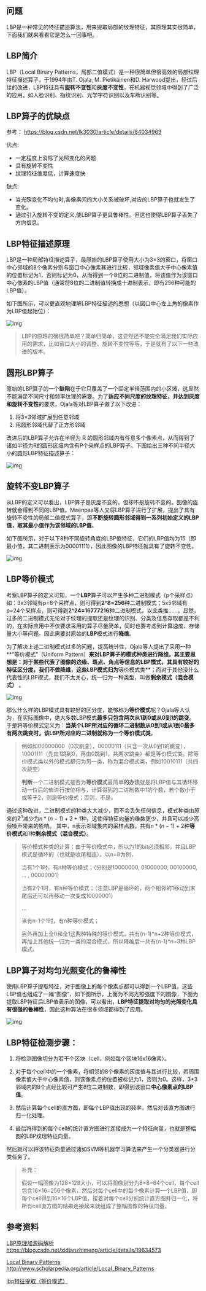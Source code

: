 ## 问题

LBP是一种常见的特征描述算法，用来提取局部的纹理特征，其原理其实很简单，下面我们就来看看它是怎么一回事吧。

## LBP简介

LBP（Local Binary Patterns，局部二值模式）是一种很简单但很高效的局部纹理特征描述算子，于1994年由T. Ojala, M. Pietikäinen和D. Harwood提出，经过后续的改进，LBP特征具有**旋转不变性**和**灰度不变性**，在机器视觉领域中得到了广泛的应用，如人脸识别、指纹识别、光学字符识别以及车牌识别等。

## LBP算子的优缺点

参考： https://blog.csdn.net/lk3030/article/details/84034963 

优点:

- 一定程度上消除了光照变化的问题
- 具有旋转不变性
- 纹理特征维度低，计算速度快

缺点:

- 当光照变化不均匀时,各像素间的大小关系被破坏,对应的LBP算子也就发生了变化。
- 通过引入旋转不变的定义,使LBP算子更具鲁棒性。但这也使得LBP算子丢失了方向信息。

## LBP特征描述原理

LBP是一种局部特征描述算子，最原始的LBP算子使用大小为3×3的窗口，将窗口中心邻域的8个像素分别与窗口中心像素其进行比较，邻域像素值大于中心像素值的位置标记为1，否则标记为0，从而得到一个8位的二进制值，将该值作为该窗口中心像素的LBP值（通常将8位的二进制值转换成十进制表示，即有256种可能的LBP值）。

如下图所示，可以更直观地理解LBP特征描述的思想（以窗口中心左上角的像素作为LBP值起始位）：

![img](https://raw.githubusercontent.com/xn1997/picgo/master/HAfcpDgYmkdnsK1.png)

> LBP的原理的确很简单吧？简单归简单，这显然还不能完全满足我们实际应用的需求，比如窗口大小的调整、旋转不变性等等，于是就有了以下一些改进的版本。

## 圆形LBP算子

原始的LBP算子的一个**缺陷**在于它只覆盖了一个固定半径范围内的小区域，这显然不能满足不同尺寸和频率纹理的需要。为了**适应不同尺度的纹理特征，并达到灰度和旋转不变性**的要求，Ojala等对LBP算子做了以下改进：

1. 将3×3邻域扩展到任意邻域
2. 用圆形邻域代替了正方形邻域

改进后的LBP算子允许在半径为 R 的圆形邻域内有任意多个像素点，从而得到了诸如半径为R的圆形区域内含有P个采样点的LBP算子。下图给出三种不同半径大小的圆形LBP特征描述算子：

![img](https://raw.githubusercontent.com/xn1997/picgo/master/OkCFW9vpgAStKT1.png) 

## 旋转不变LBP算子

从LBP的定义可以看出，LBP算子是灰度不变的，但却不是旋转不变的。图像的旋转就会得到不同的LBP值。Maenpaa等人又将LBP算子进行了扩展，提出了具有旋转不变性的局部二值模式算子，即**不断旋转圆形邻域得到一系列初始定义的LBP值，取其最小值作为该邻域的LBP值**。

如下图所示，对于以下8种不同旋转角度的LBP值特征，它们的LBP值均为15（即最小值，其二进制表示为00001111），因此图像的LBP特征就具有了旋转不变性。

![img](https://raw.githubusercontent.com/xn1997/picgo/master/20140221184735734)

## LBP等价模式

考察LBP算子的定义可知，一个**LBP**算子可以产生多种二进制模式（p个采样点）如：3x3邻域有p=8个采样点，则可得到**2^8=256**种二进制模式；5x5邻域有p=24个采样点，则可得到**2^24=16777216**种二进制模式，以此类推......。显然，过多的二进制模式无论对于纹理的提取还是纹理的识别、分类及信息存取都是不利的，在实际应用中不仅要求采用的算子尽量简单，同时也要考虑到计算速度、存储量大小等问题。因此需要对原始的**LBP**模式进行**降维**。 

为了解决上述二进制模式过多的问题，提高统计性，Ojala等人提出了采用一种**“等价模式”（Uniform Pattern）**来对LBP算子的模式种类进行降维。**其主要思想是**：对于某些代表了图像的边缘、斑点、角点等信息的LBP模式，其具有较好的特征区分度，我们不做降维，这些LBP模式归为**等价模式类**；而对于其他没什么代表性的LBP模式，我们不太关心，统一归为一种类型，叫做**剩余模式（混合模式）** 。

![img](https://raw.githubusercontent.com/xn1997/picgo/master/20150805105836031)

那么什么样的LBP模式具有较好的区分度，能够称为**等价模式**呢？Ojala等人认为，在实际图像中，绝大多数LBP模式**最多只包含两次从1到0或从0到1的跳变**。于是将等价模式定义为：**当某个LBP所对应的循环二进制数从0到1或从1到0最多有两次跳变时，该LBP所对应的二进制就称为一个等价模式类**。

> 例如如00000000（0次跳变），00000111（只含一次从0到1的跳变），10001111（先由1跳到0，再由0跳到1，共两次跳变）都是等价模式类。除等价模式类以外的模式都归为另一类，称为混合模式类，例如10010111（共四次跳变）
>
>  **判断**一个二进制模式是否为**等价模式**最简单**的办法**就是将LBP值与其循环移动一位后的值进行按位相与，计算得到的二进制数中1的个数，若个数小于或等于2，则是等价模式；否则，不是。 

通过这种改进，二进制模式的种类大大减少，而不会丢失任何信息，模式种类由原来的$2^{n}$减少为$n*(n-1)+2+1$种，这使得特征向量的维数更少，并且可以减少高频噪声带来的影响。 其中，n表示邻域集内的采样点数，共有$n*(n-1)+2$种**等价模式**和1种**剩余模式（混合模式）**。

> 等价模式种类的计算：由于等价模式中，所以为1的bit必须相邻，并且LBP模式是循环的（也就是收尾相连）。以n=8为例，
>
> 当有1个1时，有n种等价模式；（分别是10000000, 01000000, 00100000, ... , 00000001）
>
> 当有2个1时，有n种等价模式；（注意LBP是循环的，两个相邻的1移动到末尾后还可以再移动一次变成10000001）
>
> ...
>
> 当有n-1个1时，有n种等价模式；
>
> 另外再加上全0和全1这两种特殊的等价模式，共有(n-1)*n+2种等价模式，再加上其他统一归为一类的混合模式，所以降维后一共有(n-1)*n+3种LBP模式。

## LBP算子对均匀光照变化的鲁棒性

使用LBP算子提取特征，对于图像上的每个像素点都可以得到一个LBP值，这些LBP值也组成了一幅“图像”，如下图所示，上面为不同光照强度下的图像，下面为提取LBP特征后LBP值表示的图像，可以看出，**LBP特征提取对均匀的光照变化具有很强的鲁棒性**，因此这种算法在很多领域都得到了应用。

![img](https://raw.githubusercontent.com/xn1997/picgo/master/bzk3tnEWw5GjrC9.png)

## LBP特征检测步骤：

1. 将检测图像切分为若干个区块（cell，例如每个区块16x16像素）。

2. 对于每个cell中的一个像素，将相邻的8个像素的灰度值与其进行比较，若周围像素值大于中心像素值，则该像素点的位置被标记为1，否则为0。这样，3*3邻域内的8个点经比较可产生8位二进制数，即得到该窗口**中心像素点的LBP值**。
3. 然后计算每个cell的直方图，即每个LBP值出现的频率，然后对该直方图进行归一化处理。
4. 最后将得到的每个cell的统计直方图进行连接成为一个特征向量，也就是整幅图的LBP纹理特征向量。

然后就可以将该特征向量通过诸如SVM等机器学习算法来产生一个分类器进行分类任务了。

> 补充：
>
> 假设一幅图像为128×128大小，可以将图像划分为8×8=64个cell，每个cell包含16×16=256个像素，然后对每个cell中的每个像素计算一个LBP值，即每个cell得到16×16个LBP值，接着对每个cell分别统计直方图并归一化，将所有cell直方图的结果连接起来就组成了整幅图像的特征向量。



## 参考资料

[LBP原理加源码解析](https://blog.csdn.net/xidianzhimeng/article/details/19634573) https://blog.csdn.net/xidianzhimeng/article/details/19634573

[Local Binary Patterns](http://www.scholarpedia.org/article/Local_Binary_Patterns) http://www.scholarpedia.org/article/Local_Binary_Patterns

[lbp特征提取（等价模式）](https://www.cnblogs.com/xqy1205/p/7729572.html)